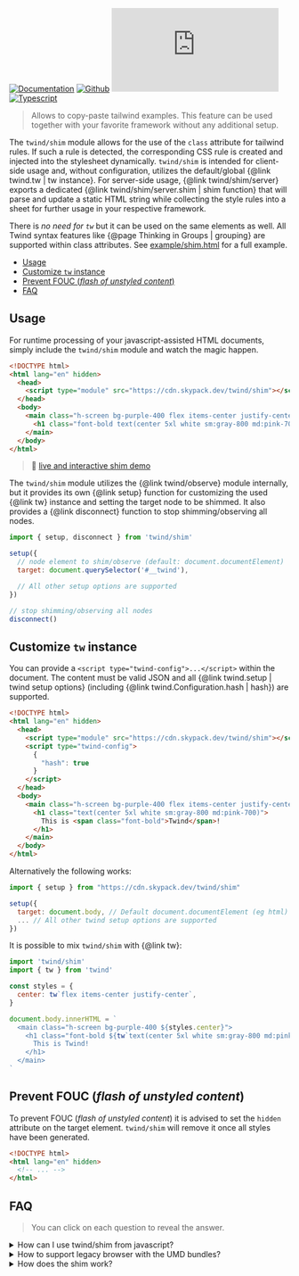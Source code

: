 [![Documentation](https://flat.badgen.net/badge/icon/Documentation?icon=awesome&label)](https://twind.dev/docs/modules/twind_shim.html)
[![Github](https://flat.badgen.net/badge/icon/tw-in-js%2Ftwind%2Fsrc%2Fshim?icon=github&label)](https://github.com/tw-in-js/twind/tree/main/src/shim)
[![Module Size](https://flat.badgen.net/badgesize/brotli/https://cdn.jsdelivr.net/npm/twind/shim/shim.min.js?icon=jsdelivr&label&color=blue&cache=10800)](https://unpkg.com/twind/shim/shim.js 'brotli module size')
[![Typescript](https://flat.badgen.net/badge/icon/included?icon=typescript&label)](https://unpkg.com/browse/twind/shim/shim.d.ts)

> Allows to copy-paste tailwind examples. This feature can be used together with your favorite framework without any additional setup.

The `twind/shim` module allows for the use of the `class` attribute for tailwind rules. If such a rule is detected, the corresponding CSS rule is created and injected into the stylesheet dynamically. `twind/shim` is intended for client-side usage and, without configuration, utilizes the default/global {@link twind.tw | tw instance}. For server-side usage, {@link twind/shim/server} exports a dedicated {@link twind/shim/server.shim | shim function} that will parse and update a static HTML string while collecting the style rules into a sheet for further usage in your respective framework.

There is _no need for `tw`_ but it can be used on the same elements as well. All Twind syntax features like {@page Thinking in Groups | grouping} are supported within class attributes. See [example/shim.html](https://github.com/tw-in-js/twind/blob/main/example/shim.html) for a full example.

<!-- START doctoc generated TOC please keep comment here to allow auto update -->
<!-- DON'T EDIT THIS SECTION, INSTEAD RE-RUN doctoc TO UPDATE -->

- [Usage](#usage)
- [Customize `tw` instance](#customize-tw-instance)
- [Prevent FOUC (_flash of unstyled content_)](#prevent-fouc-_flash-of-unstyled-content_)
- [FAQ](#faq)

<!-- END doctoc generated TOC please keep comment here to allow auto update -->

## Usage

For runtime processing of your javascript-assisted HTML documents, simply include the `twind/shim` module and watch the magic happen.

```html
<!DOCTYPE html>
<html lang="en" hidden>
  <head>
    <script type="module" src="https://cdn.skypack.dev/twind/shim"></script>
  </head>
  <body>
    <main class="h-screen bg-purple-400 flex items-center justify-center">
      <h1 class="font-bold text(center 5xl white sm:gray-800 md:pink-700)">This is Twind!</h1>
    </main>
  </body>
</html>
```

> 🚀 [live and interactive shim demo](https://esm.codes/#aW1wb3J0ICdodHRwczovL2Nkbi5za3lwYWNrLmRldi90d2luZC9zaGltJwoKZG9jdW1lbnQuYm9keS5pbm5lckhUTUwgPSBgCiAgPG1haW4gY2xhc3M9Imgtc2NyZWVuIGJnLXB1cnBsZS00MDAgZmxleCBpdGVtcy1jZW50ZXIganVzdGlmeS1jZW50ZXIiPgogICAgPGgxIGNsYXNzPSJmb250LWJvbGQgdGV4dChjZW50ZXIgNXhsIHdoaXRlIHNtOmdyYXktODAwIG1kOnBpbmstNzAwKSI+CiAgICAgIFRoaXMgaXMgVHdpbmQhCiAgICA8L2gxPgogIDwvbWFpbj4KYA==)

The `twind/shim` module utilizes the {@link twind/observe} module internally, but it provides its own {@link setup} function for customizing the used {@link tw} instance and setting the target node to be shimmed. It also provides a {@link disconnect} function to stop shimming/observing all nodes.

```js
import { setup, disconnect } from 'twind/shim'

setup({
  // node element to shim/observe (default: document.documentElement)
  target: document.querySelector('#__twind'),

  // All other setup options are supported
})

// stop shimming/observing all nodes
disconnect()
```

## Customize `tw` instance

You can provide a `<script type="twind-config">...</script>` within the document. The content must be valid JSON and all {@link twind.setup | twind setup options} (including {@link twind.Configuration.hash | hash}) are supported.

```html
<!DOCTYPE html>
<html lang="en" hidden>
  <head>
    <script type="module" src="https://cdn.skypack.dev/twind/shim"></script>
    <script type="twind-config">
      {
        "hash": true
      }
    </script>
  </head>
  <body>
    <main class="h-screen bg-purple-400 flex items-center justify-center">
      <h1 class="text(center 5xl white sm:gray-800 md:pink-700)">
        This is <span class="font-bold">Twind</span>!
      </h1>
    </main>
  </body>
</html>
```

Alternatively the following works:

```js
import { setup } from "https://cdn.skypack.dev/twind/shim"

setup({
  target: document.body, // Default document.documentElement (eg html)
  ... // All other twind setup options are supported
})
```

It is possible to mix `twind/shim` with {@link tw}:

```js
import 'twind/shim'
import { tw } from 'twind'

const styles = {
  center: tw`flex items-center justify-center`,
}

document.body.innerHTML = `
  <main class="h-screen bg-purple-400 ${styles.center}">
    <h1 class="font-bold ${tw`text(center 5xl white sm:gray-800 md:pink-700)`}">
      This is Twind!
    </h1>
  </main>
`
```

## Prevent FOUC (_flash of unstyled content_)

To prevent FOUC (_flash of unstyled content_) it is advised to set the `hidden` attribute on the target element. `twind/shim` will remove it once all styles have been generated.

```html
<!DOCTYPE html>
<html lang="en" hidden>
  <!-- ... -->
</html>
```

## FAQ

> You can click on each question to reveal the answer.

<details><summary>How can I use twind/shim from javascript?</summary>

> Internally `twind/shim` uses {@link twind/observe} which may be useful on its own for advanced use cases.

```js
import 'twind/shim'
```

```js
import { setup, disconnect } from 'twind/shim'
```

</details>

<details><summary>How to support legacy browser with the UMD bundles?</summary>

> You may need to provide certain [polyfills](./browser-support.md) depending on your target browser.

```html
<script defer src="https://unpkg.com/twind/twind.umd.js"></script>
<script defer src="https://unpkg.com/twind/observe/observe.umd.js"></script>
<script defer src="https://unpkg.com/twind/shim/shim.umd.js"></script>
```

</details>

<details><summary>How does the shim work?</summary>

`twind/shim` starts {@link twind/observe.observer | observing} class attributes changes right after the [DOM content has been loaded](https://developer.mozilla.org/en-US/docs/Web/API/Document/DOMContentLoaded_event). For further details see {@link twind/observe}.

</details>
